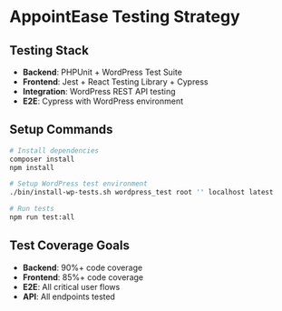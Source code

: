# AppointEase Testing Strategy

## Testing Stack
- **Backend**: PHPUnit + WordPress Test Suite
- **Frontend**: Jest + React Testing Library + Cypress
- **Integration**: WordPress REST API testing
- **E2E**: Cypress with WordPress environment

## Setup Commands
```bash
# Install dependencies
composer install
npm install

# Setup WordPress test environment
./bin/install-wp-tests.sh wordpress_test root '' localhost latest

# Run tests
npm run test:all
```

## Test Coverage Goals
- **Backend**: 90%+ code coverage
- **Frontend**: 85%+ code coverage
- **E2E**: All critical user flows
- **API**: All endpoints tested